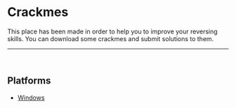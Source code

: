 # Crackmes
This place has been made in order to help you to improve your reversing skills. You can download some crackmes and submit solutions to them.

______________________________________________
<br>

## Platforms
- [Windows](/CTF_Writeups/Crackmes/Windows) 

